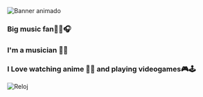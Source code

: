 <img src="https://svg-banners.vercel.app/api?type=glitch&text=¡Bienvenido!&width=800&height=200" alt="Banner animado">

### Big music fan🎤🎵🎧

### I'm a musician 🎻🎸

### I Love watching anime 🏮🎌 and playing videogames🎮🕹️

![Reloj](https://img.shields.io/badge/実際の時間-XX:XX-blue?style=flat-square&logo=clock)




<!--
**MaxMathias17/MaxMathias17** is a ✨ _special_ ✨ repository because its `README.md` (this file) appears on your GitHub profile.

Here are some ideas to get you started:

- 🔭 I’m currently working on ...
- 🌱 I’m currently learning ...
- 👯 I’m looking to collaborate on ...
- 🤔 I’m looking for help with ...
- 💬 Ask me about ...
- 📫 How to reach me: ...
- 😄 Pronouns: ...
- ⚡ Fun fact: ...
-->
